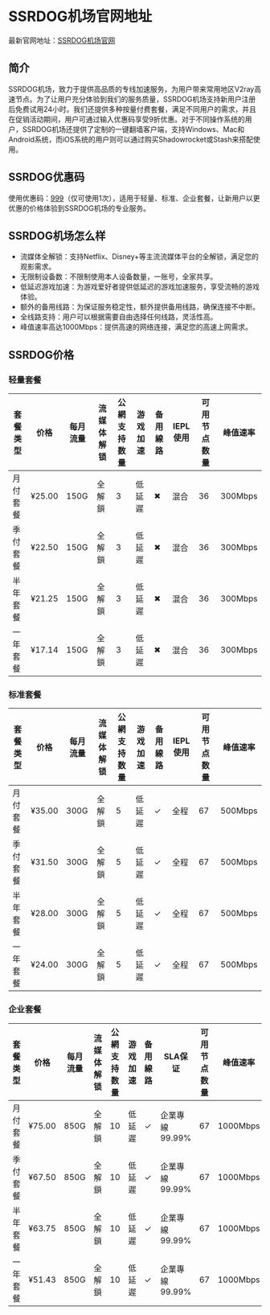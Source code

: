 # SSRDOG机场官网地址

最新官网地址：[SSRDOG机场官网](https://st1.hosbb.com/#/register?code=p9xMvQe1)


## 简介

SSRDOG机场，致力于提供高品质的专线加速服务，为用户带来常用地区V2ray高速节点。为了让用户充分体验到我们的服务质量，SSRDOG机场支持新用户注册后免费试用24小时。我们还提供多种按量付费套餐，满足不同用户的需求，并且在促销活动期间，用户可通过输入优惠码享受9折优惠。对于不同操作系统的用户，SSRDOG机场还提供了定制的一键翻墙客户端，支持Windows、Mac和Android系统，而iOS系统的用户则可以通过购买Shadowrocket或Stash来搭配使用。


## SSRDOG优惠码

使用优惠码：[999](https://st1.hosbb.com/#/register?code=p9xMvQe1)（仅可使用1次），适用于轻量、标准、企业套餐，让新用户以更优惠的价格体验到SSRDOG机场的专业服务。


## SSRDOG机场怎么样

- 流媒体全解锁：支持Netflix、Disney+等主流流媒体平台的全解锁，满足您的观影需求。
- 无限制设备数：不限制使用本人设备数量，一账号，全家共享。
- 低延迟游戏加速：为游戏爱好者提供低延迟的游戏加速服务，享受流畅的游戏体验。
- 额外的备用线路：为保证服务稳定性，额外提供备用线路，确保连接不中断。
- 全线路支持：用户可以根据需要自由选择任何线路，灵活性高。
- 峰值速率高达1000Mbps：提供高速的网络连接，满足您的高速上网需求。


## SSRDOG价格

### 轻量套餐
| 套餐类型 | 价格   | 每月流量 | 流媒体解锁 | 公網支持数量 | 游戏加速 | 备用線路 | IEPL使用 | 可用节点数量 | 峰值速率 |
|----------|-------|---------|------------|--------------|----------|----------|----------|--------------|---------|
| 月付套餐 | ¥25.00 | 150G    | 全解鎖     | 3            | 低延遲   | ✖        | 混合     | 36           | 300Mbps |
| 季付套餐 | ¥22.50 | 150G    | 全解鎖     | 3            | 低延遲   | ✖        | 混合     | 36           | 300Mbps |
| 半年套餐 | ¥21.25 | 150G    | 全解鎖     | 3            | 低延遲   | ✖        | 混合     | 36           | 300Mbps |
| 一年套餐 | ¥17.14 | 150G    | 全解鎖     | 3            | 低延遲   | ✖        | 混合     | 36           | 300Mbps |

### 标准套餐
| 套餐类型 | 价格   | 每月流量 | 流媒体解锁 | 公網支持数量 | 游戏加速 | 备用線路 | IEPL使用 | 可用节点数量 | 峰值速率 |
|----------|-------|---------|------------|--------------|----------|----------|----------|--------------|---------|
| 月付套餐 | ¥35.00 | 300G    | 全解鎖     | 5            | 低延遲   | ✓        | 全程     | 67           | 500Mbps |
| 季付套餐 | ¥31.50 | 300G    | 全解鎖     | 5            | 低延遲   | ✓        | 全程     | 67           | 500Mbps |
| 半年套餐 | ¥28.00 | 300G    | 全解鎖     | 5            | 低延遲   | ✓        | 全程     | 67           | 500Mbps |
| 一年套餐 | ¥24.00 | 300G    | 全解鎖     | 5            | 低延遲   | ✓        | 全程     | 67           | 500Mbps |

### 企业套餐

| 套餐类型 | 价格   | 每月流量 | 流媒体解锁 | 公網支持数量 | 游戏加速 | 备用線路 | SLA保证        | 可用节点数量 | 峰值速率 |
|----------|-------|---------|------------|--------------|----------|----------|----------------|--------------|---------|
| 月付套餐 | ¥75.00 | 850G    | 全解鎖     | 10           | 低延遲   | ✓        | 企業專線99.99% | 67           | 1000Mbps|
| 季付套餐 | ¥67.50 | 850G    | 全解鎖     | 10           | 低延遲   | ✓        | 企業專線99.99% | 67           | 1000Mbps|
| 半年套餐 | ¥63.75 | 850G    | 全解鎖     | 10           | 低延遲   | ✓        | 企業專線99.99% | 67           | 1000Mbps|
| 一年套餐 | ¥51.43 | 850G    | 全解鎖     | 10           | 低延遲   | ✓        | 企業專線99.99% | 67           | 1000Mbps|


